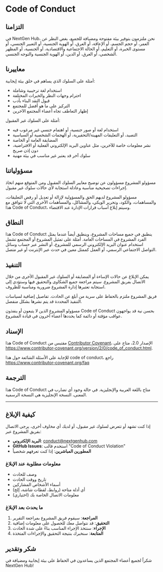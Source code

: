 # Code of Conduct

## التزامنا

في NextGen Hub، نحن ملتزمون بتوفير بيئة مفتوحة ومضيافة للجميع، بغض النظر عن العمر، أو حجم الجسم، أو الإعاقة، أو العرق، أو الهوية الجنسية، أو التعبير الجنسي، أو مستوى الخبرة، أو التعليم، أو الحالة الاجتماعية والاقتصادية، أو الجنسية، أو المظهر الشخصي، أو العرق، أو الدين، أو الهوية الجنسية والتوجه الجنسي.

## معاييرنا

أمثلة على السلوك الذي يساهم في خلق بيئة إيجابية:

- استخدام لغة ترحيبية وشاملة
- احترام وجهات النظر والخبرات المختلفة
- قبول النقد البناء بأدب
- التركيز على ما هو أفضل للمجتمع
- إظهار التعاطف تجاه أعضاء المجتمع الآخرين

أمثلة على السلوك غير المقبول:

- استخدام لغة أو صور جنسية، أو اهتمام جنسي غير مرغوب فيه
- التصيد، أو التعليقات المهينة/التحقيرية، أو الهجمات الشخصية أو السياسية
- المضايقة العامة أو الخاصة
- نشر معلومات خاصة للآخرين، مثل عناوين البريد الإلكتروني الفعلية أو الافتراضية، دون إذن صريح
- سلوك آخر قد يعتبر غير مناسب في بيئة مهنية

## مسؤولياتنا

مسؤولو المشروع مسؤولون عن توضيح معايير السلوك المقبول ومن المتوقع منهم اتخاذ إجراءات تصحيحية مناسبة وعادلة استجابة لأي حالات سلوك غير مقبول.

مسؤولو المشروع لديهم الحق والمسؤولية لإزالة أو تعديل أو رفض التعليقات، والمساهمات، والكود، وتحرير الويكي، والمشاكل، والمساهمات الأخرى التي لا تتوافق مع هذا Code of Conduct، وسيتم إبلاغ أسباب قرارات الإدارة عند الاقتضاء.

## النطاق

هذا Code of Conduct ينطبق في جميع مساحات المشروع، وينطبق أيضاً عندما يمثل الفرد المشروع في المساحات العامة. أمثلة على تمثيل المشروع أو المجتمع تشمل استخدام عنوان البريد الإلكتروني الرسمي للمشروع، أو النشر عبر حساب وسائل التواصل الاجتماعي الرسمي، أو العمل كممثل معين في حدث عبر الإنترنت أو غير متصل.

## التنفيذ

يمكن الإبلاغ عن حالات الإساءة أو المضايقة أو السلوك غير المقبول الأخرى من خلال الاتصال بفريق المشروع. سيتم مراجعة جميع الشكاوى والتحقيق فيها وستؤدي إلى استجابة تعتبرها إدارة المشروع ضرورية ومناسبة للظروف.

فريق المشروع ملتزم بالحفاظ على سرية من أبلغ عن الحادث. تفاصيل إضافية لسياسات التنفيذ المحددة قد يتم نشرها بشكل منفصل.

مسؤولو المشروع الذين لا يتبعون أو ينفذون Code of Conduct بحسن نية قد يواجهون عواقب مؤقتة أو دائمة كما يحددها أعضاء آخرون في قيادة المشروع.

## الإسناد

هذا Code of Conduct مقتبس من [Contributor Covenant](https://www.contributor-covenant.org)، الإصدار 2.0، متاح على https://www.contributor-covenant.org/version/2/0/code_of_conduct.html.

للإجابة على الأسئلة الشائعة حول هذا code of conduct، راجع https://www.contributor-covenant.org/faq

## الترجمة

هذا Code of Conduct متاح باللغة العربية والإنجليزية. في حالة وجود أي تضارب في المعنى، النسخة الإنجليزية هي النسخة الرسمية.

---

## كيفية الإبلاغ

إذا كنت تشهد أو تتعرض لسلوك غير مقبول، أو لديك أي مخاوف أخرى، يرجى الاتصال بفريق المشروع عبر:

- **البريد الإلكتروني**: conduct@nextgenhub.com
- **GitHub Issues**: استخدم قالب "Code of Conduct Violation"
- **المطورين المباشرين**: إذا كنت تعرفهم شخصياً

### معلومات مطلوبة عند الإبلاغ

- وصف للحادث
- تاريخ ووقت الحادث
- أسماء الأشخاص المشاركين
- أي أدلة متاحة (روابط، لقطات شاشة، إلخ)
- معلومات الاتصال الخاصة بك (اختياري)

### ما يحدث بعد الإبلاغ

1. **المراجعة**: سيقوم فريق المشروع بمراجعة التقرير
2. **التحقيق**: قد نتواصل معك للحصول على معلومات إضافية
3. **الإجراء**: سنتخذ الإجراء المناسب بناءً على شدة الحادث
4. **المتابعة**: سنخبرك بنتيجة التحقيق والإجراءات المتخذة

## شكر وتقدير

شكراً لجميع أعضاء المجتمع الذين يساعدون في الحفاظ على بيئة إيجابية ومضيافة في NextGen Hub! 
